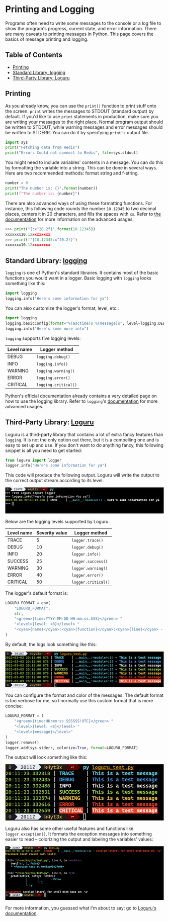 # Printing and Logging
Programs often need to write some messages to the console or a log file to show the program's progress, current state, and error information.
There are many caveats to printing messages in Python. This page covers the basics of message printing and logging.

## Table of Contents
- [Printing](#PrintingandLogging-Printing)
- [Standard Library: logging](#PrintingandLogging-StandardLibrary:logg)
- [Third-Party Library: Loguru](#PrintingandLogging-Third-PartyLibrary:L)

## Printing
As you already know, you can use the `print()` function to print stuff onto the screen. `print` writes the messages to STDOUT (standard output) by default.
If you'd like to use `print` statements in production, make sure you are writing your messages to the right place. Normal program output should be written to STDOUT, while warning messages and error messages should be written to STDERR.
You can do it by specifying `print's` output file.
```python
import sys
print("Fetching data from Redis")
print("Error: Could not connect to Redis", file=sys.stdout)
```

You might need to include variables' contents in a message. You can do this by formatting the variable into a string.
This can be done in several ways. Here are two recommended methods: format string and f-string.
```python
number = 0
print("The number is: {}".format(number))
print(f"The number is: {number}")
```

There are also advanced ways of using these formatting functions. For instance, this following code rounds the number `10.12345`
to two decimal places, centers it in 20 characters, and fills the spaces with `xs`.
Refer to [the documentation](https://docs.python.org/3/tutorial/inputoutput.html) for more information on the advanced usages.
```python
>>> print("{:x^20.2f}".format(10.12345))
xxxxxxx10.12xxxxxxxx
>>> print(f"{10.12345:x^20.2f}")
xxxxxxx10.12xxxxxxxx
```

## Standard Library: [logging](https://docs.python.org/3/library/logging.html)
`logging` is one of Python's standard libraries. It contains most of the basic functions you would want in a logger.
Basic logging with `logging` looks something like this:
```python
import logging
logging.info("Here's some information for ya")
```

You can also customize the logger's format, level, etc.:
```python
import logging
logging.basicConfig(format="%(asctime)s %(message)s", level=logging.DEBUG)
logging.info("Here's some more info")
```

`logging` supports five logging levels:

| Level name | Logger method        |
|------------|----------------------|
| DEBUG      | `logging.debug()`    |
| INFO       | `logging.info()`     |
| WARNING    | `logging.warning()`  |
| ERROR      | `logging.error()`    |
| CRITICAL   | `logging.critical()` |

Python's official documentation already contains a very detailed page on how to use the logging library.
Refer to `logging`'s [documentation](https://docs.python.org/3/howto/logging.html) for more advanced usages.

## Third-Party Library: [Loguru](https://loguru.readthedocs.io/en/stable/api/logger.html)
Loguru is a third-party library that contains a lot of extra fancy features than `logging`.
It is not the only option out there, but it is a compelling one and is easy to set up and use.
If you don't want to do anything fancy, this following snippet is all you need to get started:
```python
from loguru import logger
logger.info("Here's some information for ya")
```

This code will produce the following output. Loguru will write the output to the correct output stream according to its level.

![Loguru Output](.assets/printing-and-logging-01.png)

Below are the logging levels supported by Loguru:

| Level name | Severity value | Logger method       |
|------------|----------------|---------------------|
| TRACE      | 5              | `logger.trace()`    |
| DEBUG      | 10             | `logger.debug()`    |
| INFO       | 20             | `logger.info()`     |
| SUCCESS    | 25             | `logger.success()`  |
| WARNING    | 30             | `logger.warning()`  |
| ERROR      | 40             | `logger.error()`    |
| CRITICAL   | 50             | `logger.critical()` |

The logger's default format is:
```python
LOGURU_FORMAT = env(
    "LOGURU_FORMAT",
    str,
    "<green>{time:YYYY-MM-DD HH:mm:ss.SSS}</green> "
    "<level>{level: <8}</level> "
    "<cyan>{name}</cyan>:<cyan>{function}</cyan>:<cyan>{line}</cyan> - <level>{message}</level>",
)
```

By default, the logs look something like this:

![Loguru Log Levels](.assets/printing-and-logging-02.png)

You can configure the format and color of the messages.
The default format is too verbose for me, so I normally use this custom format that is more concise:
```python
LOGURU_FORMAT = (
    "<green>{time:HH:mm:ss.SSSSSS!UTC}</green> "
    "<level>{level: <8}</level> "
    "<level>{message}</level>"
)
logger.remove()
logger.add(sys.stderr, colorize=True, format=LOGURU_FORMAT)
```

The output will look something like this:

![Loguru Verbosity Configuration](.assets/printing-and-logging-03.png)

Loguru also has some other useful features and functions like `logger.exception()`.
It formats the exception messages into something easier to read – colorizing the output and labeling the variables' values:

![Loguru Exception Colorize](.assets/printing-and-logging-04.png)

For more information, you guessed what I'm about to say: go to [Loguru's documentation](https://loguru.readthedocs.io/en/stable/api/logger.html).
